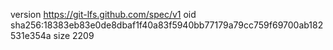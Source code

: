 version https://git-lfs.github.com/spec/v1
oid sha256:18383eb83e0de8dbaf1f40a83f5940bb77179a79cc759f69700ab182531e354a
size 2209
